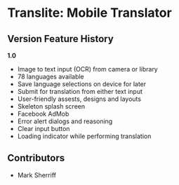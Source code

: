 # Translite: Mobile Translator

## Version Feature History
**1.0**
- Image to text input (OCR) from camera or library
- 78 languages available
- Save language selections on device for later
- Submit for translation from either text input
- User-friendly assests, designs and layouts
- Skeleton splash screen
- Facebook AdMob
- Error alert dialogs and reasoning
- Clear input button
- Loading indicator while performing translation
        
## Contributors

- Mark Sherriff
  
  
 
